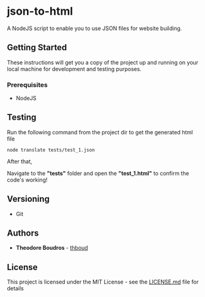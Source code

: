 # json-to-html

A NodeJS script to enable you to use JSON files for website building.

## Getting Started

These instructions will get you a copy of the project up and running on your local machine for development and testing purposes.

### Prerequisites

* NodeJS

## Testing

Run the following command from the project dir to get the generated html file

```
node translate tests/test_1.json
```


After that, 

Navigate to the **"tests"** folder and open the **"test_1.html"** to confirm the code's working!

## Versioning

* Git

## Authors

* **Theodore Boudros** - [thboud](https://github.com/thboud)

## License

This project is licensed under the MIT License - see the [LICENSE.md](LICENSE.md) file for details
